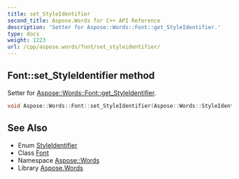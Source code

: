 ```yaml
---
title: set_StyleIdentifier
second_title: Aspose.Words for C++ API Reference
description: 'Setter for Aspose::Words::Font::get_StyleIdentifier.'
type: docs
weight: 1223
url: /cpp/aspose.words/font/set_styleidentifier/
---
```

## Font::set_StyleIdentifier method


Setter for [Aspose::Words::Font::get_StyleIdentifier](../get_styleidentifier/).

```cpp
void Aspose::Words::Font::set_StyleIdentifier(Aspose::Words::StyleIdentifier value)
```

## See Also

* Enum [StyleIdentifier](../../styleidentifier/)
* Class [Font](../)
* Namespace [Aspose::Words](../../)
* Library [Aspose.Words](../../../)
